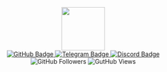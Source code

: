 <div id="header" align="center">
  <img src="https://media.giphy.com/media/ES9cAJlcxblRESzOH1/giphy.gif" width="100"/>
  <div id="badges">
    <a href="https://github.com/soblvsk">
      <img src="https://img.shields.io/badge/GitHub-100000?style=for-the-badge&logo=github&logoColor=white" alt="GitHub Badge"/>
    </a>
    <a href="https://t.me/soblvsk">
      <img src="https://img.shields.io/badge/Telegram-2CA5E0?style=for-the-badge&logo=telegram&logoColor=white" alt="Telegram Badge"/>
    </a>
    <a href="https://discord.com/users/284884168360591371">
      <img src="https://img.shields.io/badge/Discord-7289DA?style=for-the-badge&logo=discord&logoColor=white" alt="Discord Badge"/>
    </a>
  </div>
  <img src="https://img.shields.io/github/followers/soblvsk?logo=github&style=social" alt="GitHub Followers"/>
  <img src="https://komarev.com/ghpvc/?username=soblvsk&style=flat-square&color=blue" alt="GutHub Views"/>
</div>
